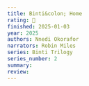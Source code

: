 ```yaml
---
title: Binti&colon; Home
rating: 🫳
finished: 2025-01-03
year: 2025
authors: Nnedi Okorafor
narrators: Robin Miles
series: Binti Trilogy
series_number: 2
summary:
review:
---
```

